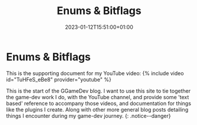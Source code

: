 ﻿---
title: "Enums & Bitflags"

date: 2023-01-12T15:51:00+01:00
last_modified_at:  2023-01-12T15:51:00+01:00

permalink: /unreal/enums

categories:
- unreal

tags:
- Unreal Engine

---

# Enums & Bitflags
This is the supporting document for my YouTube video:
{% include video id="TuHFeS_eBe8" provider="youtube" %}

This is the start of the GGameDev blog.
I want to use this site to tie together the game-dev work I do, with the YouTube channel,
and provide some 'text based' reference to accompany those videos,
and documentation for things like the plugins I create. Along with other more general
blog posts detailing things I encounter during my game-dev journey.
{: .notice--danger}


[jekyll-docs]: https://jekyllrb.com/docs/home
[jekyll-gh]:   https://github.com/jekyll/jekyll
[jekyll-talk]: https://talk.jekyllrb.com/

